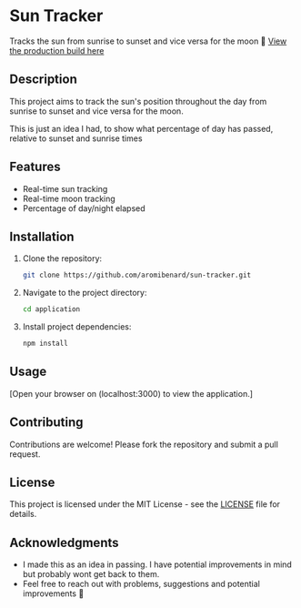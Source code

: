 # Sun Tracker

Tracks the sun from sunrise to sunset and vice versa for the moon 🌝 
[View the production build here](sun-tracker.vercel.app)

## Description

This project aims to track the sun's position throughout the day from sunrise to sunset and vice versa for the moon.

This is just an idea I had, to show what percentage of day has passed, relative to sunset and sunrise times

## Features

- Real-time sun tracking
- Real-time moon tracking
- Percentage of day/night elapsed

## Installation

1. Clone the repository:
    ```bash
    git clone https://github.com/aromibenard/sun-tracker.git
    ```
2. Navigate to the project directory:
    ```bash
    cd application 
    ```
3. Install project dependencies:
   ```bash
   npm install
   ```

## Usage

[Open your browser on (localhost:3000) to view the application.]

## Contributing

Contributions are welcome! Please fork the repository and submit a pull request.

## License

This project is licensed under the MIT License - see the [LICENSE](LICENSE) file for details.

## Acknowledgments

- I made this as an idea in passing. I have potential improvements in mind but probably wont get back to them.
- Feel free to reach out with problems, suggestions and potential improvements 🙏 
